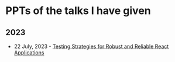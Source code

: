 # PPTs of the talks I have given

## 2023

- 22 July, 2023 - [Testing Strategies for Robust and Reliable React Applications](https://docs.google.com/presentation/d/18aC_5mjgVb7QSZVTOloyswttSywt2EwPJy11ySqIxDA/edit#slide=id.g25f13da0e80_2_75)
